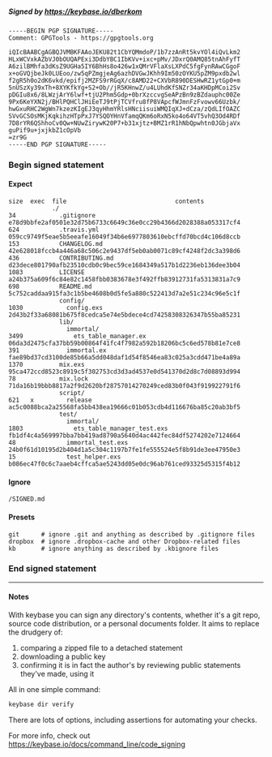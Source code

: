 ##### Signed by https://keybase.io/dberkom
```
-----BEGIN PGP SIGNATURE-----
Comment: GPGTools - https://gpgtools.org

iQIcBAABCgAGBQJVMBKFAAoJEKU82t1CbYQMmdoP/1b7zzAnRt5kvYOl4iQvLkm2
HLxWCVxkAZbVJ0bOUQAPExi3DdbYBC1IbKVv+ixc+pMv/JDxrQ0AMQ85tnAhFyfT
A6zilBMhfa3dKsZ9UGHa5IY6BhHs8o426w1xQMrVFlaXsLXPdC5fgFynRAwCGgoF
x+oGVQjbeJk0LUEoo/zw5qPZmgjeAg6azhDVGwJKhh9Im50zOYKU5pZM9pxdb2wl
f2gR5h0o2dK6vkd/epifj2MZFS9rRGqX/c8AMD22+CXVbR890DESHwRZ1ytGp0+m
5nUSzXy39xTh+8XYKfkYg+S2+Ob//jR5KHnwZ/u4LUhdKfSNZr34aKHDpMCoi2Sv
pDGIu8x6/8LWzjArY6lwf+tjU2Phm5Gdp+0brXzccvgSeAPzBn9zBZdauphc00Ze
9Px6KeYXN2j/BHlPQHClJHiEeTJ9tPjTCVfru8fP8VApcfWJmnFzFvowv66Uzbk/
hwGxuRHC2WgWn7kzezKIgEJ3qyHhmYRlsHNciisuiWMQIqXJ+dCza/zQdLIfOAZC
SVvGCSOsMKjKqkihzHTpPxJ7YSQOYHnVfamqQKm6oRxN5ko4o64VT5vhQ3Od4RDf
7D8rYR6QShhoCv0Qw+NUwZirywK20P7+b31xjtz+BMZ1rR1hNbQpwhtn0JGbjaVx
guPif9u+jxjkbZ1cOpVb
=zr9G
-----END PGP SIGNATURE-----

```

<!-- END SIGNATURES -->

### Begin signed statement 

#### Expect

```
size  exec  file                              contents                                                        
            ./                                                                                                
34            .gitignore                      e78d9bbfe2af0501e32d75b6733c6649c36e0cc29b4366d2028388a053317cf4
624           .travis.yml                     059cc9749f5eae5b5eeafe16049f34b6e6977803610ebcffd70bcd4c106d8ccb
153           CHANGELOG.md                    42e628018fccb4a446a68c506c2e9437df5eb0ab0071c89cf4248f2dc3a398d6
436           CONTRIBUTING.md                 d23dece801790afb23510cdb0c9bec59ce1684349a517b1d2236eb136dee3b04
1083          LICENSE                         a24b375a609f6c84e82c1458fbb0383678e3f492ffb83912731fa5313831a7c9
698           README.md                       5c752caddaa915fa3c1b5be4608b0d5fe5a880c522413d7a2e51c234c96e5c1f
              config/                                                                                         
1030            config.exs                    2d43b2f33a68081b675f8cedca5e74e5bdece4cd74258308326347b55ba85231
              lib/                                                                                            
                immortal/                                                                                     
3499              ets_table_manager.ex        06da3d2475cfa37bb59b00864f41fc4f7982a592b18206bc5c6ed578b81e7ce8
391             immortal.ex                   fae89bd37cd3100de85b66a5dd048daf1d54f8546ea83c025a3cdd471be4a89a
1370          mix.exs                         95ca472ccd8523c8919c5f302753cd3d3ad4537e0d541370d2d8c7d08893d994
78            mix.lock                        71da16b19bbb8817a2f9d2620bf28757014270249ced83b0f043f919922791f6
              script/                                                                                         
621   x         release                       ac5c0088bca2a25568fa5bb438ea19666c01b053cdb4d116676ba85c20ab3bf5
              test/                                                                                           
                immortal/                                                                                     
1803              ets_table_manager_test.exs  fb1df4c4a569997bba7bb419ad8790a5640d4ac442fec84df5274202e7124664
48              immortal_test.exs             24b0f61d10195d2b404d1a5c304c1197b7fe1fe555524e5f8b91de3ee47950e3
15              test_helper.exs               b086ec47f0c6c7aaeb4cffca5ae5243dd05e0dc96ab761ced93325d5315f4b12
```

#### Ignore

```
/SIGNED.md
```

#### Presets

```
git      # ignore .git and anything as described by .gitignore files
dropbox  # ignore .dropbox-cache and other Dropbox-related files    
kb       # ignore anything as described by .kbignore files          
```

<!-- summarize version = 0.0.9 -->

### End signed statement

<hr>

#### Notes

With keybase you can sign any directory's contents, whether it's a git repo,
source code distribution, or a personal documents folder. It aims to replace the drudgery of:

  1. comparing a zipped file to a detached statement
  2. downloading a public key
  3. confirming it is in fact the author's by reviewing public statements they've made, using it

All in one simple command:

```bash
keybase dir verify
```

There are lots of options, including assertions for automating your checks.

For more info, check out https://keybase.io/docs/command_line/code_signing